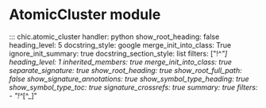 # AtomicCluster module

::: chic.atomic_cluster
    handler: python
    show_root_heading: false
    heading_level: 5
    docstring_style: google
    merge_init_into_class: True
    ignore_init_summary: true
    docstring_section_style: list
    filters: ["!^_"]
    heading_level: 1
    inherited_members: true
    merge_init_into_class: true
    separate_signature: true
    show_root_heading: true
    show_root_full_path: false
    show_signature_annotations: true
    show_symbol_type_heading: true
    show_symbol_type_toc: true
    signature_crossrefs: true
    summary: true
    filters:
        - "!^_[^_]"